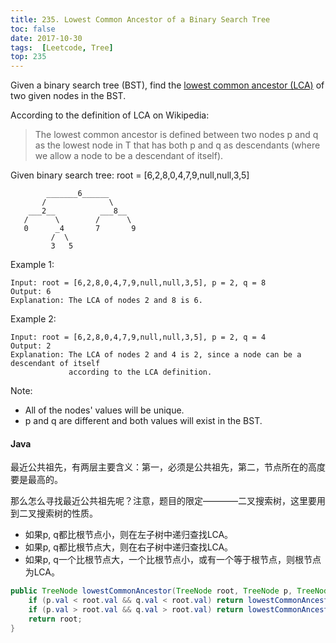```yaml
---
title: 235. Lowest Common Ancestor of a Binary Search Tree
toc: false
date: 2017-10-30
tags:  [Leetcode, Tree]
top: 235
---
```



Given a binary search tree (BST), find the [lowest common ancestor (LCA)](https://en.wikipedia.org/wiki/Lowest_common_ancestor) of two given nodes in the BST.

According to the definition of LCA on Wikipedia: 

> The lowest common ancestor is defined between two nodes p and q as the lowest node in T that has both p and q as descendants (where we allow a node to be a descendant of itself).

Given binary search tree:  root = [6,2,8,0,4,7,9,null,null,3,5]

```
        _______6______
       /              \
    ___2__          ___8__
   /      \        /      \
   0      _4       7       9
         /  \
         3   5
```

Example 1:

```
Input: root = [6,2,8,0,4,7,9,null,null,3,5], p = 2, q = 8
Output: 6
Explanation: The LCA of nodes 2 and 8 is 6.
```

Example 2:

```
Input: root = [6,2,8,0,4,7,9,null,null,3,5], p = 2, q = 4
Output: 2
Explanation: The LCA of nodes 2 and 4 is 2, since a node can be a descendant of itself 
             according to the LCA definition.
```

Note:

* All of the nodes' values will be unique.
* p and q are different and both values will exist in the BST.


#### Java

最近公共祖先，有两层主要含义：第一，必须是公共祖先，第二，节点所在的高度要是最高的。

那么怎么寻找最近公共祖先呢？注意，题目的限定————二叉搜索树，这里要用到二叉搜索树的性质。

* 如果p, q都比根节点小，则在左子树中递归查找LCA。
* 如果p, q都比根节点大，则在右子树中递归查找LCA。
* 如果p, q一个比根节点大，一个比根节点小，或有一个等于根节点，则根节点为LCA。

```Java
public TreeNode lowestCommonAncestor(TreeNode root, TreeNode p, TreeNode q) {
    if (p.val < root.val && q.val < root.val) return lowestCommonAncestor(root.left, p, q);
    if (p.val > root.val && q.val > root.val) return lowestCommonAncestor(root.right, p, q);
    return root;
}
```
